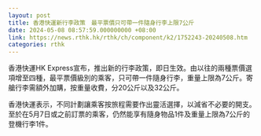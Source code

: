 ```yaml
---
layout: post
title: 香港快運新行李政策　最平票價只可帶一件隨身行李上限7公斤
date: 2024-05-08 08:57:59.000000000 +08:00
link: https://news.rthk.hk/rthk/ch/component/k2/1752243-20240508.htm
categories: rthk
---
```


香港快運HK Express宣布，推出新的行李政策，即日生效。由以往的兩種票價選項增至四種，最平票價級別的乘客，只可帶一件隨身行李，重量上限為7公斤。寄艙行李需額外加購，按重量收費，分20公斤以及32公斤。

香港快運表示，不同計劃讓乘客按旅程需要作出靈活選擇，以減省不必要的開支。 至於在5月7日或之前訂票的乘客，仍然能享有隨身物品1件及重量上限為7公斤的登機行李1件。
